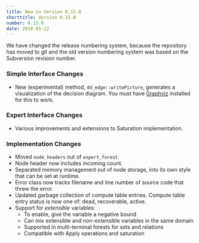 ```yaml
---
title: New in Version 0.15.0
shorttitle: Version 0.15.0
number: 0.15.0
date: 2018-05-22 
---
```


We have changed the release numbering system,
because the repository has moved to git and
the old version numbering system was based on the Subversion revision number.

### Simple Interface Changes

* New (experimental) method, ```dd_edge::writePicture```,
  generates a visualization of the decision diagram.
  You must have 
  [Graphviz](http://graphviz.org)
  installed for this to work.


### Expert Interface Changes

* Various improvements and extensions to Saturation implementation.


### Implementation Changes

* Moved ```node_headers``` out of ```expert_forest```.
* Node header now includes incoming count.
* Separated memory management out of node storage,
    into its own style that can be set at runtime.
* Error class now tracks filename and line number
    of source code that threw the error.
* Updated garbage collection of compute table entries.
    Compute table entry status is now one of: dead, recoverable, active.
* Support for *extensible* variables:
    - To enable, give the variable a negative bound  
    - Can mix extensible and non-extensible variables in the same domain 
    - Supported in multi-terminal forests for sets and relations 
    - Compatible with Apply operations and saturation




